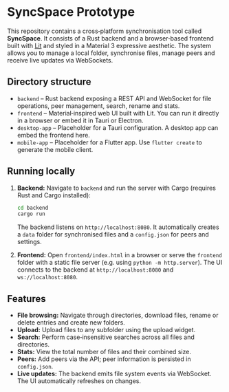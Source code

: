 # SyncSpace Prototype

This repository contains a cross‑platform synchronisation tool called **SyncSpace**. It consists of a Rust backend and a browser‑based frontend built with [Lit](https://lit.dev/) and styled in a Material 3 expressive aesthetic. The system allows you to manage a local folder, synchronise files, manage peers and receive live updates via WebSockets.

## Directory structure

- `backend` – Rust backend exposing a REST API and WebSocket for file operations, peer management, search, rename and stats.
- `frontend` – Material‑inspired web UI built with Lit.  You can run it directly in a browser or embed it in Tauri or Electron.
- `desktop-app` – Placeholder for a Tauri configuration. A desktop app can embed the frontend here.
- `mobile-app` – Placeholder for a Flutter app. Use `flutter create` to generate the mobile client.

## Running locally

1. **Backend:** Navigate to `backend` and run the server with Cargo (requires Rust and Cargo installed):

   ```bash
   cd backend
   cargo run
   ```

   The backend listens on `http://localhost:8080`. It automatically creates a `data` folder for synchronised files and a `config.json` for peers and settings.

2. **Frontend:** Open `frontend/index.html` in a browser or serve the `frontend` folder with a static file server (e.g. using `python -m http.server`). The UI connects to the backend at `http://localhost:8080` and `ws://localhost:8080`.

## Features

- **File browsing:** Navigate through directories, download files, rename or delete entries and create new folders.
- **Upload:** Upload files to any subfolder using the upload widget.
- **Search:** Perform case‑insensitive searches across all files and directories.
- **Stats:** View the total number of files and their combined size.
- **Peers:** Add peers via the API; peer information is persisted in `config.json`.
- **Live updates:** The backend emits file system events via WebSocket. The UI automatically refreshes on changes.

